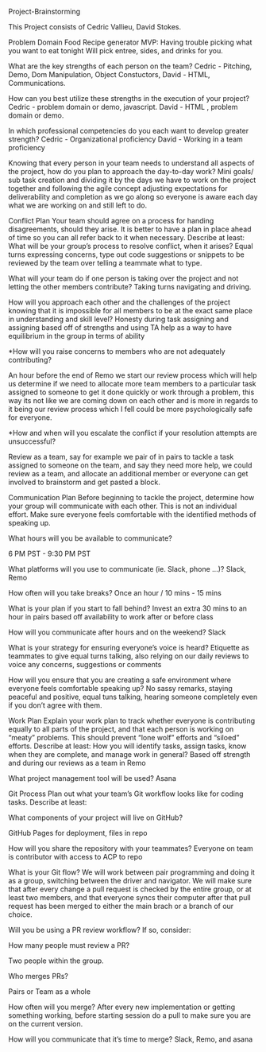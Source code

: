Project-Brainstorming

This Project consists of Cedric Vallieu, David Stokes.

Problem Domain
Food Recipe generator MVP: Having trouble picking what you want to eat tonight Will pick entree, sides, and drinks for you.

What are the key strengths of each person on the team?
Cedric - Pitching, Demo, Dom Manipulation, Object Constuctors, David - HTML, Communications. 

How can you best utilize these strengths in the execution of your project? Cedric - problem domain or demo, javascript. David - HTML , problem domain or demo. 

In which professional competencies do you each want to develop greater strength? Cedric - Organizational proficiency David - Working in a team proficiency

Knowing that every person in your team needs to understand all aspects of the project, how do you plan to approach the day-to-day work?
Mini goals/ sub task creation and dividing it by the days we have to work on the project together and following the agile concept adjusting expectations for deliverability and completion as we go along so everyone is aware each day what we are working on and still left to do.

Conflict Plan
Your team should agree on a process for handing disagreements, should they arise. It is better to have a plan in place ahead of time so you can all refer back to it when necessary. Describe at least:
What will be your group’s process to resolve conflict, when it arises?
Equal turns expressing concerns, type out code suggestions or snippets to be reviewed by the team over telling a teammate what to type.

What will your team do if one person is taking over the project and not letting the other members contribute?
Taking turns navigating and driving.

How will you approach each other and the challenges of the project knowing that it is impossible for all members to be at the exact same place in understanding and skill level?
Honesty during task assigning and assigning based off of strengths and using TA help as a way to have equilibrium in the group in terms of ability

*How will you raise concerns to members who are not adequately contributing?

An hour before the end of Remo we start our review process which will help us determine if we need to allocate more team members to a particular task assigned to someone to get it done quickly or work through a problem, this way its not like we are coming down on each other and is more in regards to it being our review process which I fell could be more psychologically safe for everyone.

*How and when will you escalate the conflict if your resolution attempts are unsuccessful?

Review as a team, say for example we pair of in pairs to tackle a task assigned to someone on the team, and say they need more help, we could review as a team, and allocate an additional member or everyone can get involved to brainstorm and get pasted a block.

Communication Plan
Before beginning to tackle the project, determine how your group will communicate with each other. This is not an individual effort. Make sure everyone feels comfortable with the identified methods of speaking up.

What hours will you be available to communicate?

6 PM PST - 9:30 PM PST

What platforms will you use to communicate (ie. Slack, phone …)?
Slack, Remo

How often will you take breaks?
Once an hour / 10 mins - 15 mins

What is your plan if you start to fall behind?
Invest an extra 30 mins to an hour in pairs based off availability to work after or before class

How will you communicate after hours and on the weekend?
Slack

What is your strategy for ensuring everyone’s voice is heard?
Etiquette as teammates to give equal turns talking, also relying on our daily reviews to voice any concerns, suggestions or comments

How will you ensure that you are creating a safe environment where everyone feels comfortable speaking up?
No sassy remarks, staying peaceful and positive, equal tuns talking, hearing someone completely even if you don’t agree with them.

Work Plan
Explain your work plan to track whether everyone is contributing equally to all parts of the project, and that each person is working on “meaty” problems. This should prevent “lone wolf” efforts and “siloed” efforts. Describe at least:
How you will identify tasks, assign tasks, know when they are complete, and manage work in general?
Based off strength and during our reviews as a team in Remo

What project management tool will be used?
Asana

Git Process
Plan out what your team’s Git workflow looks like for coding tasks. Describe at least:

What components of your project will live on GitHub?

GitHub Pages for deployment, files in repo

How will you share the repository with your teammates?
Everyone on team is contributor with access to ACP to repo

What is your Git flow?
We will work between pair programming and doing it as a group, switching between the driver and navigator. We will make sure that after every change a pull request is checked by the entire group, or at least two members, and that everyone syncs their computer after that pull request has been merged to either the main brach or a branch of our choice.

Will you be using a PR review workflow? If so, consider:

How many people must review a PR?

Two people within the group.

Who merges PRs?

Pairs or Team as a whole

How often will you merge?
After every new implementation or getting something working, before starting session do a pull to make sure you are on the current version.

How will you communicate that it’s time to merge?
Slack, Remo, and asana
